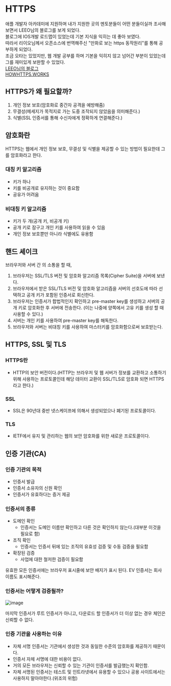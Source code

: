 # HTTPS
애플 개발자 아카데미에 지원하며 내가 지원한 곳의 멘토분들이 어떤 분들이실까 조사해보면서 LEEO님의 블로그를 보게 되었다.  
블로그에 IOS개발 로드맵이 있었는데 기본 지식을 익히는 데 좋아 보였다.  
따라서 리이오님께서 오픈소스에 번역해주신 "만화로 보는 https 동작원리"를 통해 공부하게 되었다.  
조금 오타는 있었지만, 웹 개발 공부를 하며 기본을 익히지 않고 넘어간 부분이 있었는데 그를 재미있게 보완할 수 있었다.  
[LEEO님의 블로그](https://dev200ok.blogspot.com/2020/05/dev.html)  
[HOWHTTPS.WORKS](https://howhttps.works/ko/)

## HTTPS가 왜 필요할까?
1. 개인 정보 보호(암호화로 중간자 공격을 예방해줌)
2. 무결성(메세지가 목적지로 가는 도중 조작되지 않았음을 의미해준다.)
3. 식별(SSL 인증서를 통해 수신자에게 정확하게 연결해준다.)

## 암호화란
HTTPS는 웹에서 개인 정보 보호, 무결성 및 식별을 제공할 수 있는 방법이 필요한데 그를 암호화라고 한다.  

### 대칭 키 알고리즘
- 키가 하나
- 키를 비공개로 유지하는 것이 중요함
- 공유가 어려움
### 비대칭 키 알고리즘
- 키가 두 개(공개 키, 비공개 키)
- 공개 키로 잠구고 개인 키를 사용하여 읽을 수 있음
- 개인 정보 보호뿐만 아니라 식별에도 유용함


## 핸드 셰이크
브라우저와 서버 간 의 소통을 할 때,
1. 브라우저는 SSL/TLS 버전 및 암호화 알고리즘 목록(Cipher Suite)을 서버에 보낸다.
2. 브라우저에서 받은 SSL/TLS 버전 및 암호화 알고리즘을 서버의 선호도에 따라 선택하고 공개 키가 포함된 인증서로 회신한다.
3. 브라우저는 인증서가 합법적인지 확인하고 pre-master key를 생성하고 서버의 공개 키로 암호화한 후 서버에 전송한다. (이는 나중에 양쪽에서 고유 키를 생성 할 때 사용할 수 있다.)
4. 서버는 개인 키를 사용하여 pre-master key를 해독한다.
5. 브라우저와 서버는 비대칭 키를 사용하여 마스터키를 암호화함으로써 보호받는다.

## HTTPS, SSL 및 TLS
### HTTPS란 
- HTTP의 보안 버전이다.(HTTP는 브라우저 및 웹 서버가 정보를 교환하고 소통하기 위해 사용하는 프로토콜인데 해당 데이터 교환이 SSL/TLS로 암호화 되면 HTTPS라고 한다.)
### SSL
- SSL은 90년대 중반 넷스케이프에 의해서 생성되었으나 폐기된 프로토콜이다.
### TLS
- IETF에서 유지 및 관리하는 웹의 보안 암호화를 위한 새로운 프로토콜이다.

## 인증 기관(CA)
### 인증 기관의 목적
- 인증서 발급
- 인증서 소유자의 신원 확인
- 인증서가 유효하다는 증거 제공

### 인증서의 종류
- 도메인 확인
  - 인증서는 도메인 이름만 확인하고 다른 것은 확인하지 않는다.(대부분 이것을 필요로 함)
- 조직 확인
  - 인증서는 인증서 뒤에 있는 조직의 유효성 검증 및 수동 검증을 필요함
- 확장된 검증
  - 사업에 대한 철저한 검증이 필요함

유효한 모든 인증서에는 브라우저 표시줄에 보안 배지가 표시 된다. EV 인증서는 회사 이름도 표시해준다.

### 인증서는 어떻게 검증될까?
![image](https://user-images.githubusercontent.com/54111883/149521252-b0d0524a-cf42-4d99-a819-42c045aa4cb1.png)

마지막 인증서가 루트 인증서가 아니고, 다운로드 할 인증서가 더 이상 없는 경우 체인은 신뢰할 수 없다.

### 인증 기관을 사용하는 이유
- 자체 서명 인증서는 기관에서 생성한 것과 동일한 수준의 암호화를 제공하기 때문이다.
- 인증서 자체 서명에 대한 비용이 없다.
- 거의 모든 브라우저는 신뢰할 수 있는 기관이 인증서를 발급했는지 확인함.
- 자체 서명된 인증서는 테스트 및 인트라넷에서 유용할 수 있으나 공용 사이트에서는 사용하지 말아야한다.(위조의 위험)

